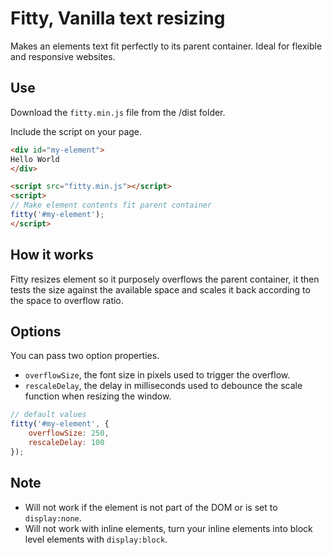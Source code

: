 # Fitty, Vanilla text resizing

Makes an elements text fit perfectly to its parent container. Ideal for flexible and responsive websites.

## Use

Download the `fitty.min.js` file from the /dist folder.
 
Include the script on your page.
```html
<div id="my-element">
Hello World
</div>

<script src="fitty.min.js"></script>
<script>
// Make element contents fit parent container
fitty('#my-element');
</script>
```

## How it works

Fitty resizes element so it purposely overflows the parent container, it then tests the size against the available space and scales it back according to the space to overflow ratio.

## Options

You can pass two option properties.

- `overflowSize`, the font size in pixels used to trigger the overflow.
- `rescaleDelay`, the delay in milliseconds used to debounce the scale function when resizing the window.

```javascript
// default values
fitty('#my-element', {
	overflowSize: 250,
	rescaleDelay: 100
});
```

## Note

- Will not work if the element is not part of the DOM or is set to `display:none`.
- Will not work with inline elements, turn your inline elements into block level elements with `display:block`.